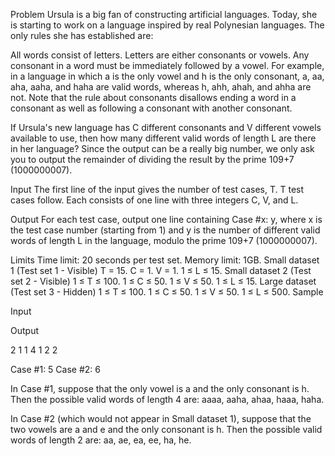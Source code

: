 Problem
Ursula is a big fan of constructing artificial languages. Today, she is starting to work on a language inspired by real Polynesian languages. The only rules she has established are:

All words consist of letters. Letters are either consonants or vowels.
Any consonant in a word must be immediately followed by a vowel.
For example, in a language in which a is the only vowel and h is the only consonant, a, aa, aha, aaha, and haha are valid words, whereas h, ahh, ahah, and ahha are not. Note that the rule about consonants disallows ending a word in a consonant as well as following a consonant with another consonant.

If Ursula's new language has C different consonants and V different vowels available to use, then how many different valid words of length L are there in her language? Since the output can be a really big number, we only ask you to output the remainder of dividing the result by the prime 109+7 (1000000007).

Input
The first line of the input gives the number of test cases, T. T test cases follow. Each consists of one line with three integers C, V, and L.

Output
For each test case, output one line containing Case #x: y, where x is the test case number (starting from 1) and y is the number of different valid words of length L in the language, modulo the prime 109+7 (1000000007).

Limits
Time limit: 20 seconds per test set.
Memory limit: 1GB.
Small dataset 1 (Test set 1 - Visible)
T = 15.
C = 1.
V = 1.
1 ≤ L ≤ 15.
Small dataset 2 (Test set 2 - Visible)
1 ≤ T ≤ 100.
1 ≤ C ≤ 50.
1 ≤ V ≤ 50.
1 ≤ L ≤ 15.
Large dataset (Test set 3 - Hidden)
1 ≤ T ≤ 100.
1 ≤ C ≤ 50.
1 ≤ V ≤ 50.
1 ≤ L ≤ 500.
Sample

Input
 	
Output
 
2
1 1 4
1 2 2

  
Case #1: 5
Case #2: 6

  
In Case #1, suppose that the only vowel is a and the only consonant is h. Then the possible valid words of length 4 are: aaaa, aaha, ahaa, haaa, haha.

In Case #2 (which would not appear in Small dataset 1), suppose that the two vowels are a and e and the only consonant is h. Then the possible valid words of length 2 are: aa, ae, ea, ee, ha, he.